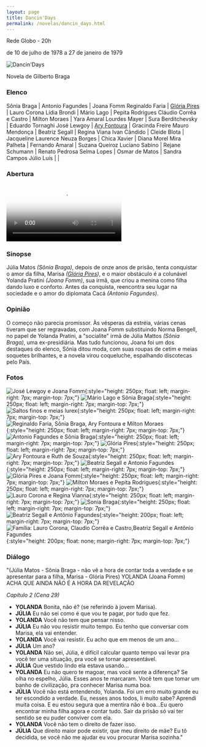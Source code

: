 ```yaml
---
layout: page
title: Dancin'Days
permalink: /novelas/dancin_days.html
---
```


Rede Globo - 20h

de 10 de julho de 1978 a 27 de janeiro de 1979

![Dancin'Days](/novelas/img/dancin_days_logo.jpg)

Novela de Gilberto Braga

### Elenco

Sônia Braga | Antonio Fagundes | Joana Fomm
Reginaldo Faria | [Glória Pires](/novelas/gloria_pires.html) | Lauro Corona
Lídia Brondi | Mário Lago | Pepita Rodrigues
Cláudio Corrêa e Castro | Milton Moraes | Yara Amaral
Lourdes Mayer | Sura Berditchevsky | Eduardo Tornaghi
José Lewgoy | [Ary Fontoura](/novelas/ary_fontoura.html) | Gracinda Freire
Mauro Mendonça | Beatriz Segall | Regina Viana
Ivan Cândido | Cleide Blota | Jacqueline Laurence
Neuza Borges | Chica Xavier | Diana Morel
Mira Palheta | Fernando Amaral | Suzana Queiroz
Luciano Sabino | Rejane Schumann | Renato Pedrosa
Selma Lopes | Osmar de Matos | Sandra Campos
Júlio Luís	| |

### Abertura

<video poster="/novelas/img/dancin_days_abertura.png" id="player" playsinline controls>
    <source src="https://objectstorage.sa-saopaulo-1.oraclecloud.com/n/grwdgud0delr/b/victor3d.com.br/o/novelas%2Fdancin_days_1978.mp4" type="video/mp4">
</video>

### Sinopse

Júlia Matos *(Sônia Braga)*, depois de onze anos de prisão, tenta conquistar o amor da filha, Marisa *([Glória Pires](/novelas/gloria_pires.html))*, e o maior obstáculo é a colunável Yolanda Pratini *(Joana Fomm)*, sua irmã, que criou a menina como filha dando luxo e conforto. Antes da conquista, reencontra seu lugar na sociedade e o amor do diplomata Cacá *(Antonio Fagundes)*.

### Opinião

O começo não parecia promissor. Às vésperas da estréia, várias cenas tiveram que ser regravadas, com Joana Fomm substituindo Norma Bengell, no papel de Yolanda Pratini, a "socialite" irmã de Júlia Mattos *(Sônia Braga)*, uma ex-presidiária. Mas tudo funcionou, Joana foi um dos destaques do elenco, Sônia ditou moda, com suas roupas de cetim e meias soquetes brilhantes, e a novela virou coqueluche, espalhando discotecas pelo País.

### Fotos

![José Lewgoy e Joana Fomm](/novelas/img/dancin_days_jose_lewgoy_joana_fomm.jpg){:style="height: 250px; float: left; margin-right: 7px; margin-top: 7px;"}
![Mário Lago e Sônia Braga](/novelas/img/dancin_days_mario_lago_e_sonia_braga.jpg){:style="height: 250px; float: left; margin-right: 7px; margin-top: 7px;"}
![Saltos finos e meias lurex](/novelas/img/dancin_days_meias_lurex.jpg){:style="height: 250px; float: left; margin-right: 7px; margin-top: 7px;"}
![Reginaldo Faria, Sônia Braga, Ary Fontoura e Milton Moraes](/novelas/img/dancin_days_reginaldo_faria_sonia_braga_ary_fontoura_e_milton_moraes.jpg){:style="height: 250px; float: left; margin-right: 7px; margin-top: 7px;"}
![Antonio Fagundes e Sônia Braga](/novelas/img/dancin_days_antonio_fagundes_e_sonia_braga.jpg){:style="height: 250px; float: left; margin-right: 7px; margin-top: 7px;"}
![Glória Pires](/novelas/img/dancin_days_gloria_pires.jpg){:style="height: 250px; float: left; margin-right: 7px; margin-top: 7px;"}
![Ary Fontoura e Ruth de Souza](/novelas/img/dancin_days_ary_fontoura_e_ruth_de_souza.jpg){:style="height: 250px; float: left; margin-right: 7px; margin-top: 7px;"}
![Beatriz Segall e Antonio Fagundes](/novelas/img/dancin_days_beatriz_segall_e_antonio_fagundes.jpg){:style="height: 250px; float: left; margin-right: 7px; margin-top: 7px;"}
![Glória Pires e Joana Fomm](/novelas/img/dancin_days_gloria_pires_e_joana_fomm.jpg){:style="height: 250px; float: left; margin-right: 7px; margin-top: 7px;"}
![Milton Moraes e Pepita Rodrigues](/novelas/img/dancin_days_milton_moraes_e_pepita_rodrigues.jpg){:style="height: 250px; float: left; margin-right: 7px; margin-top: 7px;"}
![Lauro Corona e Regina Vianna](/novelas/img/dancin_days_lauro_corona_e_regina_vianna.jpg){:style="height: 250px; float: left; margin-right: 7px; margin-top: 7px;"}
![Sonia Braga](/novelas/img/dancin_days_sonia_danca.jpg){:style="height: 250px; float: left; margin-right: 7px; margin-top: 7px;"}
![Beatriz Segall e Antônio Fagundes](/novelas/img/dancin_days_b_segal_e_a_fagundes.jpg){:style="height: 200px; float: left; margin-right: 7px; margin-top: 7px;"}
![Família: Lauro Corona, Claudio Corrêa e Castro,Beatriz Segall e Antônio Fagundes](/novelas/img/dancin_days_familia.jpg){:style="height: 200px; float: none; margin-right: 7px; margin-top: 7px;"}

### Diálogo

"(Júlia Matos - Sônia Braga - não vê a hora de contar toda a verdade e se apresentar para a filha, Marisa - Glória Pires)
YOLANDA (Joana Fomm) ACHA QUE AINDA NÃO É A HORA DA REVELAÇÃO

*Capítulo 2 (Cena 29)*

* **YOLANDA** Bonita, não é? (se referindo à jovem Marisa).
* **JÚLIA** Eu não sei como é que vou te pagar, por tudo que fez.
* **YOLANDA** Você não tem que pensar nisso.
* **JÚLIA** Eu não vou resistir muito tempo. Eu tenho que conversar com Marisa, ela vai entender.
* **YOLANDA** Você vai resistir. Eu acho que em menos de um ano...
* **JÚLIA** Um ano?
* **YOLANDA** Não sei, Júlia, é difícil calcular quanto tempo vai levar pra você ter uma situação, pra você se tornar apresentável.
* **JÚLIA** Que vestido lindo ela estava usando...
* **YOLANDA** Eu não quero te magoar, mas você sente a diferença? Se olha no espelho, Júlia. Esses anos te marcaram. Você tem que tomar um banho de civilização, pra conhecer Marisa numa boa.
* **JÚLIA** Você não está entendendo, Yolanda. Foi um erro muito grande eu ter escondido a verdade. Eu, nesses anos todos, li muito sabe? Aprendi muita coisa. E eu estou segura que a mentira não é boa...Eu quero encontrar minha filha agora e contar tudo. Sair da prisão só vai ter sentido se eu puder conviver com ela.
* **YOLANDA** Você não tem o direito de fazer isso.
* **JÚLIA** Que direito maior pode existir, que meu direito de mãe? Eu tô decidida, se você não me ajudar eu vou procurar Marisa sozinha."
